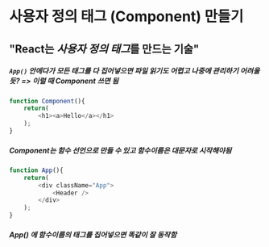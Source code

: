# 사용자 정의 태그 (Component) 만들기
## "React는 *사용자 정의 태그*를 만드는 기술"


##### `App()` 안에다가 모든 태그를 다 집어넣으면 파일 읽기도 어렵고 나중에 관리하기 어려울듯? => 이럴 때 Component 쓰면 됨

```js
function Component(){
	return(
		<h1><a>Hello</a></h1>
	);
}
```
##### Component는 함수 선언으로 만들 수 있고 함수이름은 대문자로 시작해야됨

```javascript
function App(){
	return(
		<div className="App">
			<Header />
		</div>
	);
}
```
##### App() 에 함수이름의 태그를 집어넣으면 똑같이 잘 동작함
